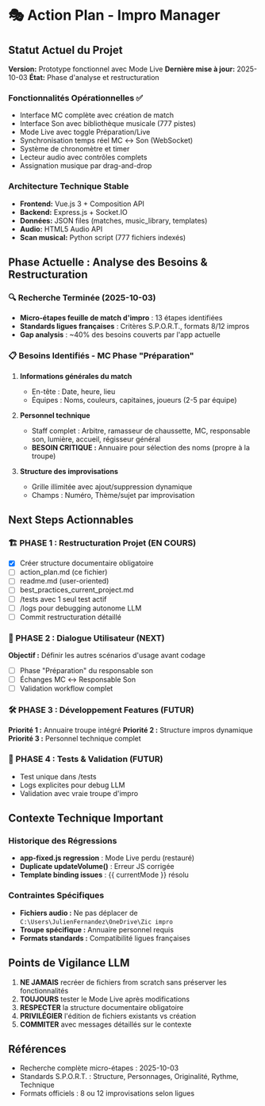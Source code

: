 # 🎭 Action Plan - Impro Manager

## Statut Actuel du Projet

**Version:** Prototype fonctionnel avec Mode Live
**Dernière mise à jour:** 2025-10-03
**État:** Phase d'analyse et restructuration

### Fonctionnalités Opérationnelles ✅
- Interface MC complète avec création de match
- Interface Son avec bibliothèque musicale (777 pistes)
- Mode Live avec toggle Préparation/Live
- Synchronisation temps réel MC ↔ Son (WebSocket)
- Système de chronomètre et timer
- Lecteur audio avec contrôles complets
- Assignation musique par drag-and-drop

### Architecture Technique Stable
- **Frontend:** Vue.js 3 + Composition API
- **Backend:** Express.js + Socket.IO
- **Données:** JSON files (matches, music_library, templates)
- **Audio:** HTML5 Audio API
- **Scan musical:** Python script (777 fichiers indexés)

## Phase Actuelle : Analyse des Besoins & Restructuration

### 🔍 Recherche Terminée (2025-10-03)
- **Micro-étapes feuille de match d'impro** : 13 étapes identifiées
- **Standards ligues françaises** : Critères S.P.O.R.T., formats 8/12 impros
- **Gap analysis** : ~40% des besoins couverts par l'app actuelle

### 📋 Besoins Identifiés - MC Phase "Préparation"
1. **Informations générales du match**
   - En-tête : Date, heure, lieu
   - Équipes : Noms, couleurs, capitaines, joueurs (2-5 par équipe)

2. **Personnel technique**
   - Staff complet : Arbitre, ramasseur de chaussette, MC, responsable son, lumière, accueil, régisseur général
   - **BESOIN CRITIQUE :** Annuaire pour sélection des noms (propre à la troupe)

3. **Structure des improvisations**
   - Grille illimitée avec ajout/suppression dynamique
   - Champs : Numéro, Thème/sujet par improvisation

## Next Steps Actionnables

### 🏗️ PHASE 1 : Restructuration Projet (EN COURS)
- [x] Créer structure documentaire obligatoire
- [ ] action_plan.md (ce fichier)
- [ ] readme.md (user-oriented)
- [ ] best_practices_current_project.md
- [ ] /tests avec 1 seul test actif
- [ ] /logs pour debugging autonome LLM
- [ ] Commit restructuration détaillé

### 🔄 PHASE 2 : Dialogue Utilisateur (NEXT)
**Objectif :** Définir les autres scénarios d'usage avant codage
- [ ] Phase "Préparation" du responsable son
- [ ] Échanges MC ↔ Responsable Son
- [ ] Validation workflow complet

### 🛠️ PHASE 3 : Développement Features (FUTUR)
**Priorité 1 :** Annuaire troupe intégré
**Priorité 2 :** Structure impros dynamique
**Priorité 3 :** Personnel technique complet

### 📝 PHASE 4 : Tests & Validation (FUTUR)
- Test unique dans /tests
- Logs explicites pour debug LLM
- Validation avec vraie troupe d'impro

## Contexte Technique Important

### Historique des Régressions
- **app-fixed.js regression** : Mode Live perdu (restauré)
- **Duplicate updateVolume()** : Erreur JS corrigée
- **Template binding issues** : {{ currentMode }} résolu

### Contraintes Spécifiques
- **Fichiers audio :** Ne pas déplacer de `C:\Users\JulienFernandez\OneDrive\Zic impro`
- **Troupe spécifique :** Annuaire personnel requis
- **Formats standards :** Compatibilité ligues françaises

## Points de Vigilance LLM

1. **NE JAMAIS** recréer de fichiers from scratch sans préserver les fonctionnalités
2. **TOUJOURS** tester le Mode Live après modifications
3. **RESPECTER** la structure documentaire obligatoire
4. **PRIVILÉGIER** l'édition de fichiers existants vs création
5. **COMMITER** avec messages détaillés sur le contexte

## Références
- Recherche complète micro-étapes : 2025-10-03
- Standards S.P.O.R.T. : Structure, Personnages, Originalité, Rythme, Technique
- Formats officiels : 8 ou 12 improvisations selon ligues